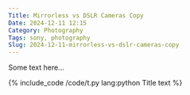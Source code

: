 ```yaml
---
Title: Mirrorless vs DSLR Cameras Copy
Date: 2024-12-11 12:15
Category: Photography
Tags: sony, photography
Slug: 2024-12-11-mirrorless-vs-dslr-cameras-copy
---
```


Some text here...

{% include_code /code/t.py lang:python Title text %}
